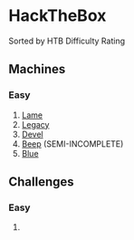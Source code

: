 # HackTheBox
Sorted by HTB Difficulty Rating

## Machines
### Easy
1. [Lame](https://github.com/HippoEug/HackTheBox/blob/main/Lame.md)
2. [Legacy](https://github.com/HippoEug/HackTheBox/blob/main/Legacy.md)
3. [Devel](https://github.com/HippoEug/HackTheBox/blob/main/Devel.md)
4. [Beep](https://github.com/HippoEug/HackTheBox/blob/main/Beep.md) (SEMI-INCOMPLETE)
5. [Blue](https://github.com/HippoEug/HackTheBox/blob/main/Blue.md)

## Challenges
### Easy
1.
